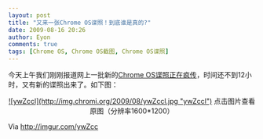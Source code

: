 ```yaml
---
layout: post
title: "又来一张Chrome OS谍照！到底谁是真的?"
date: 2009-08-16 20:26
author: Eyon
comments: true
tags: [Chrome OS, Chrome OS截图, Chrome OS谍照]
---
```

今天上午我们刚刚报道网上一批新的[Chrome OS谍照正在疯传](http://www.chromi.org/archives/338)，时间还不到12小时，又有新的谍照出来了。如下图：
<p style="text-align: center;"><a href="http://img.chromi.org/2009/08/ywZcc.jpg">![ywZccl](http://img.chromi.org/2009/08/ywZccl.jpg "ywZccl")</a>
点击图片查看原图（分辨率1600*1200）

Via http://imgur.com/ywZcc

